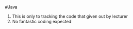 #Java 
1. This is only to tracking the code that given out by lecturer 
2. No fantastic coding expected 